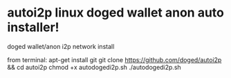 # autoi2p linux doged wallet anon auto installer!
doged wallet/anon i2p network install

from terminal:
apt-get install git
git clone https://github.com/doged/autoi2p && cd autoi2p
chmod +x autodogedi2p.sh
./autodogedi2p.sh

